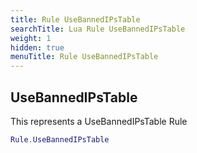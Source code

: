 ```yaml
---
title: Rule UseBannedIPsTable
searchTitle: Lua Rule UseBannedIPsTable
weight: 1
hidden: true
menuTitle: Rule UseBannedIPsTable
---
```

## UseBannedIPsTable

This represents a UseBannedIPsTable Rule
```lua
Rule.UseBannedIPsTable
```
